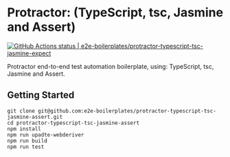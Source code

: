 # Protractor: (TypeScript, tsc, Jasmine and Assert)

[![GitHub Actions status | e2e-boilerplates/protractor-typescript-tsc-jasmine-expect](https://github.com/e2e-boilerplates/protractor-typescript-tsc-jasmine-assert/workflows/protractor-typescript-tsc-jasmine-assert/badge.svg)](https://github.com/e2e-boilerplates/protractor-typescript-tsc-jasmine-assert/actions?workflow=protractor-typescript-tsc-jasmine-assert)

Protractor end-to-end test automation boilerplate, using: TypeScript, tsc, Jasmine and Assert.

## Getting Started

    git clone git@github.com:e2e-boilerplates/protractor-typescript-tsc-jasmine-assert.git
    cd protractor-typescript-tsc-jasmine-assert
    npm install
    npm run upadte-webderiver
    npm run build
    npm run test
